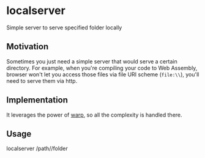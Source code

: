 # localserver
Simple server to serve specified folder locally

## Motivation

Sometimes you just need a simple server that would serve a certain directory. For example, when you're compiling your code to Web Assembly, browser won't let you access those files via file URI scheme (```file:\\```), you'll need to serve them via http.

## Implementation

It leverages the power of [warp](https://github.com/seanmonstar/warp), so all the complexity is handled there.

## Usage

localserver /path//folder

